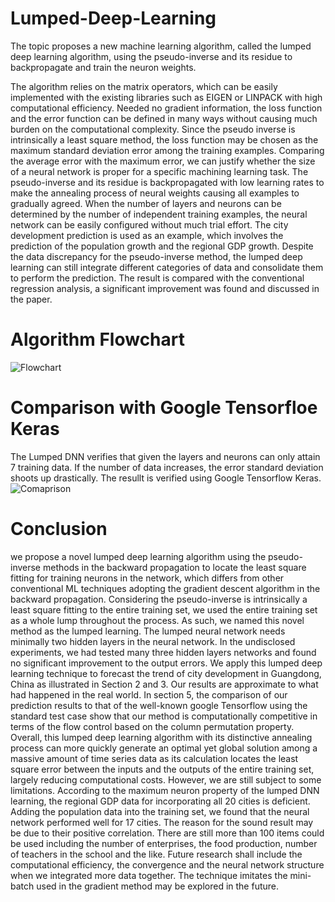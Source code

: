# Lumped-Deep-Learning
The topic proposes a new machine learning algorithm, called the lumped deep learning algorithm, using the pseudo-inverse and its residue to backpropagate and train the neuron weights.


The algorithm relies on the matrix operators, which can be easily implemented with the existing libraries such as EIGEN or LINPACK with high computational efficiency. Needed no gradient information, the loss function and the error function can be defined in many ways without causing much burden on the computational complexity. Since the pseudo inverse is intrinsically a least square method, the loss function may be chosen as the maximum standard deviation error among the training examples. Comparing the average error with the maximum error, we can justify whether the size of a neural network is proper for a specific machining learning task. The pseudo-inverse and its residue is backpropagated with low learning rates to make the annealing process of neural weights causing all examples to gradually agreed. When the number of layers and neurons can be determined by the number of independent training examples, the neural network can be easily configured without much trial effort. The city development prediction is used as an example, which involves the prediction of the population growth and the regional GDP growth. Despite the data discrepancy for the pseudo-inverse method, the lumped deep learning can still integrate different categories of data and consolidate them to perform the prediction. The result is compared with the conventional regression analysis, a significant improvement was found and discussed in the paper.


# Algorithm Flowchart
![Flowchart](https://github.com/blackbriar07/Lumped-Deep-Learning/assets/64767006/25f09e15-1dbc-447f-b397-07584895e166)


# Comparison with Google Tensorfloe Keras
The Lumped DNN verifies that given the layers and neurons can only attain 7 training data. If the number of data increases, the error standard deviation shoots up drastically. The resullt is verified using Google Tensorflow Keras.
![Comaprison](https://github.com/blackbriar07/Lumped-Deep-Learning/assets/64767006/38ed5665-f376-433e-99b5-7155a86d08e0)

# Conclusion
we propose a novel lumped deep learning algorithm using the pseudo-inverse methods in the backward propagation to locate the least square fitting for training neurons in the network, which differs from other conventional ML techniques adopting the gradient descent algorithm in the backward propagation. Considering the pseudo-inverse is intrinsically a least square fitting to the entire training set, we used the entire training set as a whole lump throughout the process.  As such, we named this novel method as the lumped learning. 
The lumped neural network needs minimally two hidden layers in the neural network. In the undisclosed experiments, we had tested many three hidden layers networks and found no significant improvement to the output errors. We apply this lumped deep learning technique to forecast the trend of city development in Guangdong, China as illustrated in Section 2 and 3.  Our results are approximate to what had happened in the real world.  In section 5, the comparison of our prediction results to that of the well-known google Tensorflow using the standard test case show that our method is computationally competitive in terms of the flow control based on the column permutation property.
Overall, this lumped deep learning algorithm with its distinctive annealing process can more quickly generate an optimal yet global solution among a massive amount of time series data as its calculation locates the least square error between the inputs and the outputs of the entire training set, largely reducing computational costs.
     However, we are still subject to some limitations.  According to the maximum neuron property of the lumped DNN learning, the regional GDP data for incorporating all 20 cities is deficient. Adding the population data into the training set, we found that the neural network performed well for 17 cities. The reason for the sound result may be due to their positive correlation. There are still more than 100 items could be used including the number of enterprises, the food production, number of teachers in the school and the like. Future research shall include the computational efficiency, the convergence and the neural network structure when we integrated more data together. The technique imitates the mini-batch used in the gradient method may be explored in the future.  
